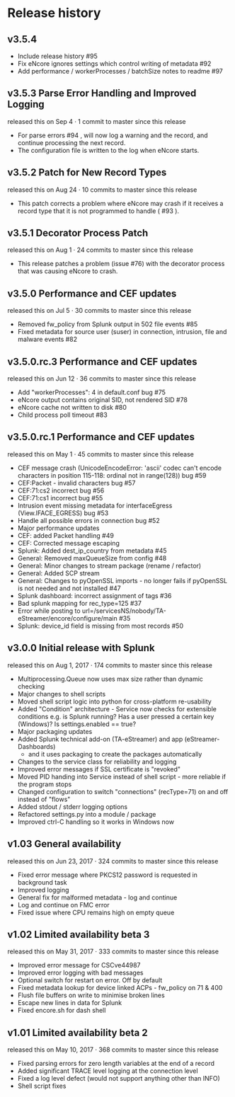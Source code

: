 # Release history

## v3.5.4 

  * Include release history #95
  * Fix eNcore ignores settings which control writing of metadata #92
  * Add performance / workerProcesses / batchSize notes to readme #97

## v3.5.3 Parse Error Handling and Improved Logging
released this on Sep 4 · 1 commit to master since this release

  * For parse errors #94 , will now log a warning and the record, and continue
    processing the next record.
  * The configuration file is written to the log when eNcore starts.

## v3.5.2 Patch for New Record Types
released this on Aug 24 · 10 commits to master since this release

  * This patch corrects a problem where eNcore may crash if it receives a record
    type that it is not programmed to handle ( #93 ).

## v3.5.1 Decorator Process Patch
released this on Aug 1 · 24 commits to master since this release

  * This release patches a problem (issue #76) with the decorator process that
    was causing eNcore to crash.

## v3.5.0 Performance and CEF updates
released this on Jul 5 · 30 commits to master since this release

  * Removed fw_policy from Splunk output in 502 file events #85
  * Fixed metadata for source user (suser) in connection, intrusion, file and
    malware events #82

## v3.5.0.rc.3 Performance and CEF updates
released this on Jun 12 · 36 commits to master since this release

  * Add "workerProcesses": 4 in default.conf bug #75
  * eNcore output contains original SID, not rendered SID #78
  * eNcore cache not written to disk #80
  * Child process poll timeout #83

## v3.5.0.rc.1 Performance and CEF updates
released this on May 1 · 45 commits to master since this release

  * CEF message crash (UnicodeEncodeError: 'ascii' codec can't encode characters
    in position 115-118: ordinal not in range(128)) bug #59
  * CEF:Packet - invalid characters bug #57
  * CEF:71:cs2 incorrect bug #56
  * CEF:71:cs1 incorrect bug #55
  * Intrusion event missing metadata for interfaceEgress (View.IFACE_EGRESS)
    bug #53
  * Handle all possible errors in connection bug #52
  * Major performance updates
  * CEF: added Packet handling #49
  * CEF: Corrected message escaping
  * Splunk: Added dest_ip_country from metadata #45
  * General: Removed maxQueueSize from config #48
  * General: Minor changes to stream package (rename / refactor)
  * General: Added SCP stream
  * General: Changes to pyOpenSSL imports - no longer fails if pyOpenSSL is not
    needed and not installed #47
  * Splunk dashboard: incorrect assignment of tags #36
  * Bad splunk mapping for rec_type=125 #37
  * Error while posting to url=/servicesNS/nobody/TA-eStreamer/encore/configure/main #35
  * Splunk: device_id field is missing from most records #50

## v3.0.0 Initial release with Splunk
released this on Aug 1, 2017 · 174 commits to master since this release

  * Multiprocessing.Queue now uses max size rather than dynamic checking
  * Major changes to shell scripts
  * Moved shell script logic into python for cross-platform re-usability
  * Added "Condition" architecture - Service now checks for extensible
    conditions e.g. is Splunk running? Has a user pressed a certain key
    (Windows)? Is settings.enabled == true?
  * Major packaging updates
  * Added Splunk technical add-on (TA-eStreamer) and app (eStreamer-Dashboards)
    - and it uses packaging to create the packages automatically
  * Changes to the service class for reliability and logging
  * Improved error messages if SSL certificate is "revoked"
  * Moved PID handing into Service instead of shell script - more reliable if
    the program stops
  * Changed configuration to switch "connections" (recType=71) on and off
    instead of "flows"
  * Added stdout / stderr logging options
  * Refactored settings.py into a module / package
  * Improved ctrl-C handling so it works in Windows now

## v1.03 General availability
released this on Jun 23, 2017 · 324 commits to master since this release

  * Fixed error message where PKCS12 password is requested in background task
  * Improved logging
  * General fix for malformed metadata - log and continue
  * Log and continue on FMC error
  * Fixed issue where CPU remains high on empty queue

## v1.02 Limited availability beta 3
released this on May 31, 2017 · 333 commits to master since this release

  * Improved error message for CSCve44987
  * Improved error logging with bad messages
  * Optional switch for restart on error. Off by default
  * Fixed metadata lookup for device linked ACPs - fw_policy on 71 & 400
  * Flush file buffers on write to minimise broken lines
  * Escape new lines in data for Splunk
  * Fixed encore.sh for dash shell

## v1.01 Limited availability beta 2
released this on May 10, 2017 · 368 commits to master since this release

  * Fixed parsing errors for zero length variables at the end of a record
  * Added significant TRACE level logging at the connection level
  * Fixed a log level defect (would not support anything other than INFO)
  * Shell script fixes